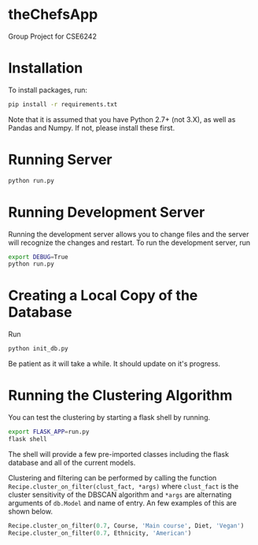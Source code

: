 # theChefsApp
Group Project for CSE6242

# Installation

To install packages, run:
```bash
pip install -r requirements.txt
```
Note that it is assumed that you have Python 2.7+ (not 3.X), as well as Pandas and Numpy. If not, please install these first.

# Running Server
```bash
python run.py
```

# Running Development Server
Running the development server allows you to change files and the server will
recognize the changes and restart. To run the development server, run

```bash
export DEBUG=True
python run.py
```

# Creating a Local Copy of the Database
Run 
```python
python init_db.py
```
Be patient as it will take a while. It should update on it's progress.

# Running the Clustering Algorithm
You can test the clustering by starting a flask shell by running.
```bash
export FLASK_APP=run.py
flask shell
```
The shell will provide a few pre-imported classes including the flask database
and all of the current models.

Clustering and filtering can be performed by calling the function
`Recipe.cluster_on_filter(clust_fact, *args)` where `clust_fact` is the cluster
sensitivity of the DBSCAN algorithm and `*args` are alternating arguments of
`db.Model` and name of entry. An few examples of this are shown below.

```python
Recipe.cluster_on_filter(0.7, Course, 'Main course', Diet, 'Vegan')
Recipe.cluster_on_filter(0.7, Ethnicity, 'American')
```
